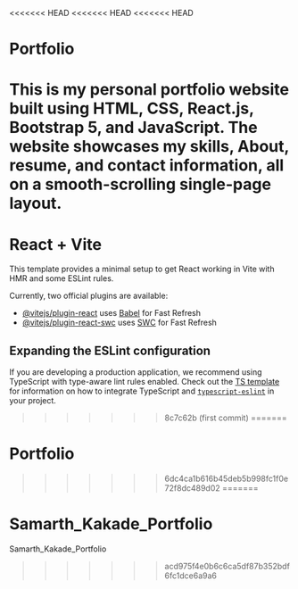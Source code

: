 <<<<<<< HEAD
<<<<<<< HEAD
<<<<<<< HEAD
# Portfolio
This is my personal portfolio website built using HTML, CSS, React.js, Bootstrap 5, and JavaScript. The website showcases my skills, About, resume, and contact information, all on a smooth-scrolling single-page layout.
=======
# React + Vite

This template provides a minimal setup to get React working in Vite with HMR and some ESLint rules.

Currently, two official plugins are available:

- [@vitejs/plugin-react](https://github.com/vitejs/vite-plugin-react/blob/main/packages/plugin-react) uses [Babel](https://babeljs.io/) for Fast Refresh
- [@vitejs/plugin-react-swc](https://github.com/vitejs/vite-plugin-react/blob/main/packages/plugin-react-swc) uses [SWC](https://swc.rs/) for Fast Refresh

## Expanding the ESLint configuration

If you are developing a production application, we recommend using TypeScript with type-aware lint rules enabled. Check out the [TS template](https://github.com/vitejs/vite/tree/main/packages/create-vite/template-react-ts) for information on how to integrate TypeScript and [`typescript-eslint`](https://typescript-eslint.io) in your project.
>>>>>>> 8c7c62b (first commit)
=======
# Portfolio
>>>>>>> 6dc4ca1b616b45deb5b998fc1f0e72f8dc489d02
=======
# Samarth_Kakade_Portfolio
Samarth_Kakade_Portfolio
>>>>>>> acd975f4e0b6c6ca5df87b352bdf6fc1dce6a9a6
